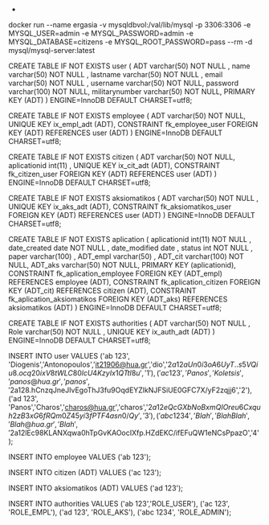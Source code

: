 -
docker run --name ergasia -v mysqldbvol:/val/lib/mysql -p 3306:3306 -e MYSQL_USER=admin -e MYSQL_PASSWORD=admin -e MYSQL_DATABASE=citizens -e MYSQL_ROOT_PASSWORD=pass --rm -d mysql/mysql-server:latest

CREATE TABLE IF NOT EXISTS user ( ADT varchar(50) NOT NULL , name varchar(50) NOT NULL , lastname varchar(50) NOT NULL , email varchar(50) NOT NULL , username varchar(50) NOT NULL, password varchar(100) NOT NULL, militarynumber varchar(50) NOT NULL, PRIMARY KEY (ADT) ) ENGINE=InnoDB DEFAULT CHARSET=utf8;

CREATE TABLE IF NOT EXISTS employee ( ADT varchar(50) NOT NULL, UNIQUE KEY ix_empl_adt (ADT), CONSTRAINT fk_employee_user FOREIGN KEY (ADT) REFERENCES user (ADT) ) ENGINE=InnoDB DEFAULT CHARSET=utf8;

CREATE TABLE IF NOT EXISTS citizen ( ADT varchar(50) NOT NULL, aplicationid int(11) , UNIQUE KEY ix_cit_adt (ADT), CONSTRAINT fk_citizen_user FOREIGN KEY (ADT) REFERENCES user (ADT) ) ENGINE=InnoDB DEFAULT CHARSET=utf8;

CREATE TABLE IF NOT EXISTS aksiomatikos ( ADT varchar(50) NOT NULL , UNIQUE KEY ix_aks_adt (ADT), CONSTRAINT fk_aksiomatikos_user FOREIGN KEY (ADT) REFERENCES user (ADT) ) ENGINE=InnoDB DEFAULT CHARSET=utf8;

CREATE TABLE IF NOT EXISTS aplication ( aplicationid int(11) NOT NULL , date_created date NOT NULL , date_modified date , status int NOT NULL , paper varchar(100) , ADT_empl varchar(50) , ADT_cit varchar(100) NOT NULL, ADT_aks varchar(50) NOT NULL, PRIMARY KEY (aplicationid), CONSTRAINT fk_aplication_employee FOREIGN KEY (ADT_empl) REFERENCES employee (ADT), CONSTRAINT fk_aplication_citizen FOREIGN KEY (ADT_cit) REFERENCES citizen (ADT), CONSTRAINT fk_aplication_aksiomatikos FOREIGN KEY (ADT_aks) REFERENCES aksiomatikos (ADT) ) ENGINE=InnoDB DEFAULT CHARSET=utf8;

CREATE TABLE IF NOT EXISTS authorities ( ADT varchar(50) NOT NULL , Role varchar(50) NOT NULL , UNIQUE KEY ix_auth_adt (ADT) ) ENGINE=InnoDB DEFAULT CHARSET=utf8;

INSERT INTO user VALUES ('ab 123', 'Diogenis','Antonopoulos','it21906@hua.gr','dio','$2a$12$aUn0i3oA6UyT..s5VQiu8.ocq20ixV8tWLC80lcU4KzyIx1QTtI8u','1'), ('ac 123', 'Panos','Koletsis','panos@hua.gr','panos','$2a$12$8.hCnzqJneJIvEgoThJ3fu9OqdEYZlkNJFSiUE0GFC7X/yF2zqjj6','2'),
('ad 123', 'Panos','Charos','charos@hua.gr','charos','$2a$12$eQcGXbNoBxmQIOreu6Cxquh2zB3xG6fRQm0Z45yi3fPTF4asn0/Qy','3'),
('abc 1234', 'Blah','BlahBlah','Blah@hua.gr','Blah','$2a$12$lEc98KLANXqwa0hTpGvKAOocIXfp.HZdEKC/ifEFuQW1eNCsPpazO','4');

INSERT INTO employee VALUES ('ab 123');

INSERT INTO citizen (ADT) VALUES ('ac 123');

INSERT INTO aksiomatikos (ADT) VALUES ('ad 123');

INSERT INTO authorities VALUES ('ab 123','ROLE_USER'), ('ac 123', 'ROLE_EMPL'), ('ad 123', 'ROLE_AKS'), ('abc 1234', 'ROLE_ADMIN');
